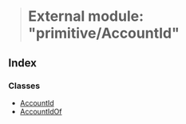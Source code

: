 > # External module: "primitive/AccountId"

## Index

### Classes

* [AccountId](../classes/_primitive_accountid_.accountid.md)
* [AccountIdOf](../classes/_primitive_accountid_.accountidof.md)